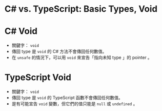 # C# vs. TypeScript: Basic Types, Void


# C# Void

* 關鍵字： `void`
* 傳回 type 是 `void` 的 C# 方法不會傳回任何數值。
* 在 `unsafe` 的情況下，可以用 `void` 來宣告「指向未知 type 」的 
  pointer 。


# TypeScript Void

* 關鍵字： `void`
* 傳回 type 是 `void` 的 TypeScript 函數不會傳回任何數值。
* 是有可能宣告 `void` 變數，但它們的值只能是 `null` 或 `undefined`  。
